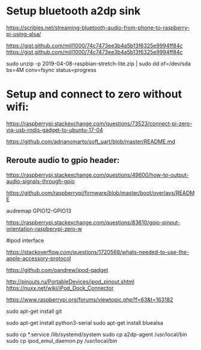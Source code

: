 # Setup bluetooth a2dp sink

https://scribles.net/streaming-bluetooth-audio-from-phone-to-raspberry-pi-using-alsa/


https://gist.github.com/mill1000/74c7473ee3b4a5b13f6325e9994ff84c
https://gist.github.com/mill1000/74c7473ee3b4a5b13f6325e9994ff84c

sudo unzip -p 2019-04-08-raspbian-stretch-lite.zip | sudo dd of=/dev/sda bs=4M conv=fsync status=progress


# Setup and connect to zero without wifi:

https://raspberrypi.stackexchange.com/questions/73523/connect-pi-zero-via-usb-rndis-gadget-to-ubuntu-17-04





https://github.com/adrianomarto/soft_uart/blob/master/README.md

## Reroute audio to gpio header:


https://raspberrypi.stackexchange.com/questions/49600/how-to-output-audio-signals-through-gpio

https://github.com/raspberrypi/firmware/blob/master/boot/overlays/README

audremap GPIO12-GPIO13

https://raspberrypi.stackexchange.com/questions/83610/gpio-pinout-orientation-raspberypi-zero-w





#ipod interface

https://stackoverflow.com/questions/1720568/whats-needed-to-use-the-apple-accessory-protocol

https://github.com/oandrew/ipod-gadget


http://pinouts.ru/PortableDevices/ipod_pinout.shtml
https://nuxx.net/wiki/iPod_Dock_Connector


https://www.raspberrypi.org/forums/viewtopic.php?f=63&t=163182



sudo apt-get install git




sudo apt-get install python3-serial
sudo apt-get install bluealsa


sudo cp *.service /lib/systemd/system
sudo cp a2dp-agent /usr/local/bin
sudo cp ipod_emul_daemon.py /usr/local/bin




